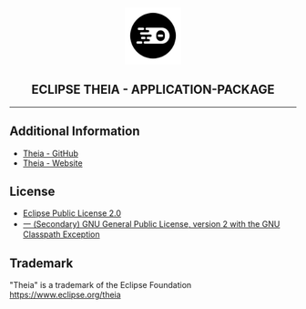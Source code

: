 <div align='center'>

<br />

<img src='https://raw.githubusercontent.com/eclipse-theia/theia/master/logo/theia.svg?sanitize=true' alt='theia-ext-logo' width='100px' />

<h2>ECLIPSE THEIA - APPLICATION-PACKAGE</h2>

<hr />

</div>

## Additional Information

- [Theia - GitHub](https://github.com/eclipse-theia/theia)
- [Theia - Website](https://theia-ide.org/)

## License

- [Eclipse Public License 2.0](http://www.eclipse.org/legal/epl-2.0/)
- [一 (Secondary) GNU General Public License, version 2 with the GNU Classpath Exception](https://projects.eclipse.org/license/secondary-gpl-2.0-cp)

## Trademark

"Theia" is a trademark of the Eclipse Foundation
<https://www.eclipse.org/theia>
